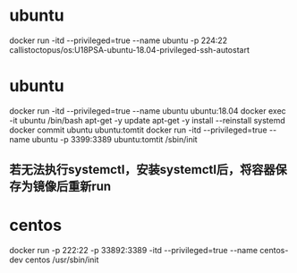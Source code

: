 # ubuntu
docker run -itd --privileged=true --name ubuntu -p 224:22 callistoctopus/os:U18PSA-ubuntu-18.04-privileged-ssh-autostart

# ubuntu 
docker run -itd --privileged=true --name ubuntu ubuntu:18.04 
docker exec -it ubuntu /bin/bash
apt-get -y update 
apt-get -y install --reinstall systemd
docker commit ubuntu ubuntu:tomtit
docker run -itd --privileged=true --name ubuntu -p 3399:3389 ubuntu:tomtit /sbin/init
## 若无法执行systemctl，安装systemctl后，将容器保存为镜像后重新run

# centos 
docker run -p 222:22 -p 33892:3389 -itd --privileged=true --name centos-dev centos /usr/sbin/init